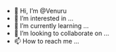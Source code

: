 - 👋 Hi, I’m @Venuru
- 👀 I’m interested in ...
- 🌱 I’m currently learning ...
- 💞️ I’m looking to collaborate on ...
- 📫 How to reach me ...

<!---
Venuru/Venuru is a ✨ special ✨ repository because its `README.md` (this file) appears on your GitHub profile.
You can click the Preview link to take a look at your changes.
--->
